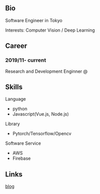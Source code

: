 ## Bio
Software Engineer in Tokyo

Interests: Computer Vision / Deep Learning

## Career
### 2019/11- current 
Research and Development Enginner @


## Skills
Language
- python 
- Javascript(Vue.js, Node.js)

Library
- Pytorch/Tensorflow/Opencv

Software Service
- AWS
- Firebase

## Links
[blog](https://billyio.github.io/blog)
